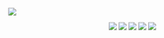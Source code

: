 <a href="https://ltx.deno.dev"><img src="https://ltx.deno.dev/bin/cover.svg"></a>

<div align="center">
<img src="https://img.shields.io/github/workflow/status/LTXland/ltx/Deno?color=ff9a51"> <img src="https://img.shields.io/github/license/LTXland/ltx?color=ff9a51"> <img src="https://img.shields.io/github/stars/LTXland/ltx?color=ff9a51"> <img src="https://img.shields.io/github/issues/LTXland/ltx?color=ff9a51"> <img src="https://img.shields.io/tokei/lines/github/LTXland/ltx?color=ff9a51">
</div>
